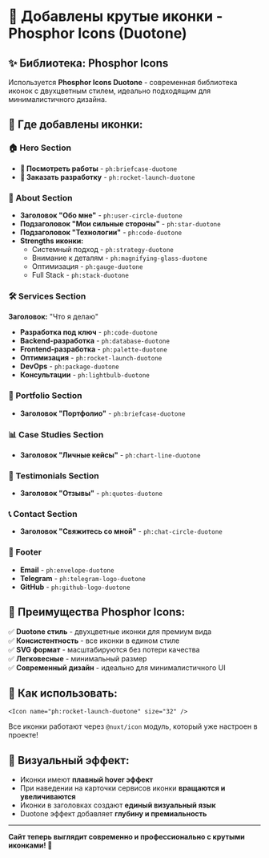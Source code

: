 # 🎨 Добавлены крутые иконки - Phosphor Icons (Duotone)

## ✨ Библиотека: Phosphor Icons

Используется **Phosphor Icons Duotone** - современная библиотека иконок с двухцветным стилем, идеально подходящим для минималистичного дизайна.

## 📍 Где добавлены иконки:

### 🏠 Hero Section

- **📁 Посмотреть работы** - `ph:briefcase-duotone`
- **🚀 Заказать разработку** - `ph:rocket-launch-duotone`

### 👤 About Section

- **Заголовок "Обо мне"** - `ph:user-circle-duotone`
- **Подзаголовок "Мои сильные стороны"** - `ph:star-duotone`
- **Подзаголовок "Технологии"** - `ph:code-duotone`
- **Strengths иконки:**
  - Системный подход - `ph:strategy-duotone`
  - Внимание к деталям - `ph:magnifying-glass-duotone`
  - Оптимизация - `ph:gauge-duotone`
  - Full Stack - `ph:stack-duotone`

### 🛠 Services Section

**Заголовок:** "Что я делаю"

- **Разработка под ключ** - `ph:code-duotone`
- **Backend-разработка** - `ph:database-duotone`
- **Frontend-разработка** - `ph:palette-duotone`
- **Оптимизация** - `ph:rocket-launch-duotone`
- **DevOps** - `ph:package-duotone`
- **Консультации** - `ph:lightbulb-duotone`

### 💼 Portfolio Section

- **Заголовок "Портфолио"** - `ph:briefcase-duotone`

### 📊 Case Studies Section

- **Заголовок "Личные кейсы"** - `ph:chart-line-duotone`

### 💬 Testimonials Section

- **Заголовок "Отзывы"** - `ph:quotes-duotone`

### 📞 Contact Section

- **Заголовок "Свяжитесь со мной"** - `ph:chat-circle-duotone`

### 🦶 Footer

- **Email** - `ph:envelope-duotone`
- **Telegram** - `ph:telegram-logo-duotone`
- **GitHub** - `ph:github-logo-duotone`

## 🎯 Преимущества Phosphor Icons:

✅ **Duotone стиль** - двухцветные иконки для премиум вида  
✅ **Консистентность** - все иконки в едином стиле  
✅ **SVG формат** - масштабируются без потери качества  
✅ **Легковесные** - минимальный размер  
✅ **Современный дизайн** - идеально для минималистичного UI

## 🔧 Как использовать:

```vue
<Icon name="ph:rocket-launch-duotone" size="32" />
```

Все иконки работают через `@nuxt/icon` модуль, который уже настроен в проекте!

## 🎨 Визуальный эффект:

- Иконки имеют **плавный hover эффект**
- При наведении на карточки сервисов иконки **вращаются и увеличиваются**
- Иконки в заголовках создают **единый визуальный язык**
- Duotone эффект добавляет **глубину и премиальность**

---

**Сайт теперь выглядит современно и профессионально с крутыми иконками! 🚀**
